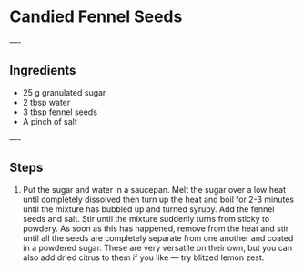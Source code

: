 # Candied Fennel Seeds

—-

## Ingredients

* 25 g granulated sugar
* 2 tbsp water
* 3 tbsp fennel seeds
* A pinch of salt

—-

## Steps

1.  Put the sugar and water in a saucepan. Melt the sugar over a low heat until completely dissolved then turn up the heat and boil for 2-3 minutes until the mixture has bubbled up and turned syrupy. Add the fennel seeds and salt. Stir until the mixture suddenly turns from sticky to powdery. As soon as this has happened, remove from the heat and stir until all the seeds are completely separate from one another and coated in a powdered sugar. These are very versatile on their own, but you can also add dried citrus to them if you like — try blitzed lemon zest.